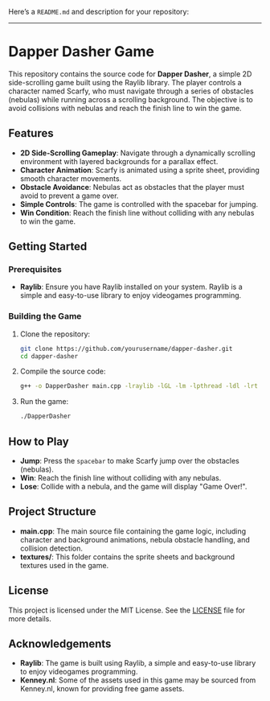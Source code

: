 Here’s a `README.md` and description for your repository:

---

# Dapper Dasher Game

This repository contains the source code for **Dapper Dasher**, a simple 2D side-scrolling game built using the Raylib library. The player controls a character named Scarfy, who must navigate through a series of obstacles (nebulas) while running across a scrolling background. The objective is to avoid collisions with nebulas and reach the finish line to win the game.

## Features

- **2D Side-Scrolling Gameplay**: Navigate through a dynamically scrolling environment with layered backgrounds for a parallax effect.
- **Character Animation**: Scarfy is animated using a sprite sheet, providing smooth character movements.
- **Obstacle Avoidance**: Nebulas act as obstacles that the player must avoid to prevent a game over.
- **Simple Controls**: The game is controlled with the spacebar for jumping.
- **Win Condition**: Reach the finish line without colliding with any nebulas to win the game.

## Getting Started

### Prerequisites

- **Raylib**: Ensure you have Raylib installed on your system. Raylib is a simple and easy-to-use library to enjoy videogames programming.

### Building the Game

1. Clone the repository:
   ```bash
   git clone https://github.com/yourusername/dapper-dasher.git
   cd dapper-dasher
   ```

2. Compile the source code:
   ```bash
   g++ -o DapperDasher main.cpp -lraylib -lGL -lm -lpthread -ldl -lrt -lX11
   ```

3. Run the game:
   ```bash
   ./DapperDasher
   ```

## How to Play

- **Jump**: Press the `spacebar` to make Scarfy jump over the obstacles (nebulas).
- **Win**: Reach the finish line without colliding with any nebulas.
- **Lose**: Collide with a nebula, and the game will display "Game Over!".

## Project Structure

- **main.cpp**: The main source file containing the game logic, including character and background animations, nebula obstacle handling, and collision detection.
- **textures/**: This folder contains the sprite sheets and background textures used in the game.

## License

This project is licensed under the MIT License. See the [LICENSE](LICENSE) file for more details.

## Acknowledgements

- **Raylib**: The game is built using Raylib, a simple and easy-to-use library to enjoy videogames programming.
- **Kenney.nl**: Some of the assets used in this game may be sourced from Kenney.nl, known for providing free game assets.

